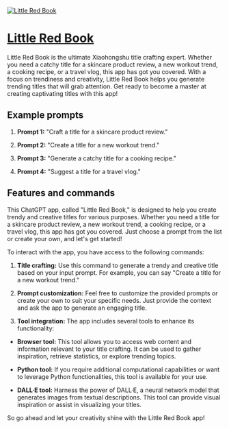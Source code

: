 [![Little Red Book](https://files.oaiusercontent.com/file-9UisQwHmVOKgiPwcpbexSeOs?se=2123-10-17T11%3A00%3A01Z&sp=r&sv=2021-08-06&sr=b&rscc=max-age%3D31536000%2C%20immutable&rscd=attachment%3B%20filename%3DXiaohongshuLOGO.png&sig=wzghvCiD3arGKD%2BVRqQbDXnc7m2C2oAQ1nOlnaslCaE%3D)](https://chat.openai.com/g/g-XomfVZ04q-little-red-book)

# [Little Red Book](https://chat.openai.com/g/g-XomfVZ04q-little-red-book)

Little Red Book is the ultimate Xiaohongshu title crafting expert. Whether you need a catchy title for a skincare product review, a new workout trend, a cooking recipe, or a travel vlog, this app has got you covered. With a focus on trendiness and creativity, Little Red Book helps you generate trending titles that will grab attention. Get ready to become a master at creating captivating titles with this app!

## Example prompts

1. **Prompt 1:** "Craft a title for a skincare product review."

2. **Prompt 2:** "Create a title for a new workout trend."

3. **Prompt 3:** "Generate a catchy title for a cooking recipe."

4. **Prompt 4:** "Suggest a title for a travel vlog."

## Features and commands

This ChatGPT app, called "Little Red Book," is designed to help you create trendy and creative titles for various purposes. Whether you need a title for a skincare product review, a new workout trend, a cooking recipe, or a travel vlog, this app has got you covered. Just choose a prompt from the list or create your own, and let's get started!

To interact with the app, you have access to the following commands:

1. **Title crafting:** Use this command to generate a trendy and creative title based on your input prompt. For example, you can say "Create a title for a new workout trend."

2. **Prompt customization:** Feel free to customize the provided prompts or create your own to suit your specific needs. Just provide the context and ask the app to generate an engaging title.

3. **Tool integration:** The app includes several tools to enhance its functionality:

- **Browser tool:** This tool allows you to access web content and information relevant to your title crafting. It can be used to gather inspiration, retrieve statistics, or explore trending topics.

- **Python tool:** If you require additional computational capabilities or want to leverage Python functionalities, this tool is available for your use.

- **DALL·E tool:** Harness the power of DALL·E, a neural network model that generates images from textual descriptions. This tool can provide visual inspiration or assist in visualizing your titles.

So go ahead and let your creativity shine with the Little Red Book app!